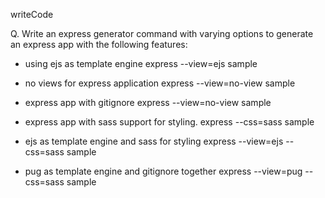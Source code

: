 writeCode

Q. Write an express generator command with varying options to generate an express app with the following features:

- using ejs as template engine
express --view=ejs sample

- no views for express application
express --view=no-view sample

- express app with gitignore
express --view=no-view sample

- express app with sass support for styling.
express --css=sass sample

- ejs as template engine and sass for styling
express --view=ejs --css=sass sample

- pug as template engine and gitignore together
express --view=pug --css=sass sample

